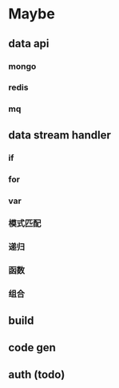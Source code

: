# Maybe

## data api

### mongo
### redis
### mq


## data stream handler

### if
### for
### var
### 模式匹配
### 递归
### 函数
### 组合

## build

## code gen

## auth (todo)


